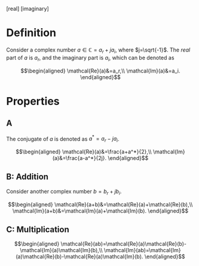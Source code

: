 [real] [imaginary]

# Definition

Consider a complex number $a\in\mathbb{C}=a_r+ja_i$, where $j=\sqrt{-1}$. The *real* part of $a$ is $a_r$, and the imaginary part is $a_i$, which can be denoted as

$$\begin{aligned}
   \mathcal{Re}(a)&=a_r,\\
   \mathcal{Im}(a)&=a_i.
\end{aligned}$$

# Properties

## A

The conjugate of $a$ is denoted as $a^*=a_r-ja_i$.

$$\begin{aligned}
    \mathcal{Re}(a)&=\frac{a+a^*}{2},\\
    \mathcal{Im}(a)&=\frac{a-a^*}{2j}.
\end{aligned}$$

## B: Addition

Consider another complex number $b=b_r+jb_i$.

$$\begin{aligned}
    \mathcal{Re}(a+b)&=\mathcal{Re}(a)+\mathcal{Re}(b),\\
    \mathcal{Im}(a+b)&=\mathcal{Im}(a)+\mathcal{Im}(b).
\end{aligned}$$

## C: Multiplication

$$\begin{aligned}
    \mathcal{Re}(ab)=\mathcal{Re}(a)\mathcal{Re}(b)-\mathcal{Im}(a)\mathcal{Im}(b),\\
    \mathcal{Im}(ab)=\mathcal{Im}(a)\mathcal{Re}(b)-\mathcal{Re}(a)\mathcal{Im}(b).
\end{aligned}$$


